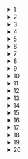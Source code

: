 <details>
  <summary>1</summary>
Посчитать количество слов в тексте

  ```
  Классический «Lorem ipsum dolor sit amet…» проход отнести к ремиксов римского философа Цицерона 45 г. до н.э. текст De Finibus Bonorum et Malorum («О крайностями добра и зла»). Более конкретно, проход, как полагают, происходит из секций 1.10.32 - 33 из его текста, с наиболее заметным часть извлечена ниже:
  ```
Ожидаемый результат: 50
</details>

<details>
  <summary>2</summary>
Обрезать текст

Результат: "Curabitur fermentum ante at nulla molestie, vitae..."

  ```
  Curabitur fermentum ante at nulla molestie, vitae fermentum est cursus. Nam non justo libero. 
  Proin orci tortor, hendrerit quis consectetur nec, egestas faucibus libero. 
  ```
</details>

<details>
  <summary>3</summary>
debounce и throttle: 

1) в чем суть и отличия debounce и throttle
2) проверить работу ф-ции ниже
3) навесить debounce на logScrollY
4) навесить throttle на logScrollY
5) протестировать

  ```
  const logScrollY = () => console.log(window.scrollY);
  
  window.addEventListener('scroll', logScrollY);
  ```
</details>

<details>
  <summary>4</summary>
1) Отсортировать массив в порядке возрастания по позиции
2) Отсортировать массив в порядке возрастания по типу, и в порядке убывания по позиции


  ```
    const fruits = [
        {
            type: 'apple',
            color: 'red',
            emoji: '🍎',
            position: 0,
        },
        {
            type: 'orange',
            color: 'orange',
            emoji: '🍊',
            position: 0,
        },
        {
            type: 'peach',
            emoji: '🍑',
            color: 'orange',
            position: 1,
        },
        {
            type: 'apple',
            color: 'green',
            emoji: '🍏',
            position: 3,
        },
        {
            type: 'mango',
            color: 'yellow',
            emoji: '🥭',
            position: 4,
        },
        {
            type: 'orange',
            color: 'orange',
            emoji: '🍊',
            position: 5,
        },
        {
            type: 'pineapple',
            emoji: '🍍',
            color: 'brown',
            position: 5,
        },
        {
            type: 'peach',
            emoji: '🍑',
            color: 'orange',
            position: 7,
        },
        {
            type: 'kiwi',
            emoji: '🥝',
            color: 'green',
            position: 8,
        },
        {
            type: 'peach',
            emoji: '🍑',
            color: 'peach',
            position: 9,
        },
    ];
  ```
</details>

<details>
  <summary>5</summary>
Мемоизировать функцию, вызвать несколько раз, затем почистить ее кеш

  ```
  const multiplyArray = (numbersArray: number[]) => numbersArray.reduce((result, number) => result * number);
  ```
</details>

<details>
  <summary>6</summary>

1) Найти значение по пути 'address.geo.1.lng'
2) Добавить элемент { lat: '0', lng: '0' } по пути 'address.geo.3'
3) Убрать элемент по пути 'contactInfo.website.1'

  ```
    {
        id: 5,
        name: 'Chelsey Dietrich',
        username: 'Kamren',
        address: {
            street: 'Skiles Walks',
            suite: 'Suite 351',
            city: 'Roscoeview',
            zipcode: '33263',
            geo: [
                {
                    lat: '-31.8129',
                    lng: '62.5342',
                },
                {
                    lat: '-15.89',
                    lng: '57.08',
                },
            ],
        },
        contactInfo: {
            email: 'Lucio_Hettinger@annie.ca',
            phone: '(254)954-1289',
            website: ['demarco.info', 'jacynthe.com'],
        },
        company: {
            name: 'Keebler LLC',
            catchPhrase: 'User-centric fault-tolerant solution',
            bs: 'revolutionize end-to-end systems',
        },
    };
  ```
</details>

<details>
  <summary>7</summary>

1. Найти массив общих одинаковых элементов
2. Найти массив схожих по типу фруктов
3. Каких элементов первого нет во втором массиве?

  ```
    const fruits1 = [
        {
            type: 'apple',
            color: 'red',
            emoji: '🍎',
        },
        {
            type: 'orange',
            color: 'orange',
            emoji: '🍊',
        },
        {
            type: 'peach',
            emoji: '🍑',
            color: 'orange',
        },
        {
            type: 'apple',
            color: 'green',
            emoji: '🍏',
        },
    ];

    const fruits2 = [
        {
            type: 'mango',
            color: 'yellow',
            emoji: '🥭',
        },
        {
            type: 'orange',
            color: 'orange',
            emoji: '🍊',
        },
        {
            type: 'pineapple',
            emoji: '🍍',
            color: 'brown',
        },
        {
            type: 'peach',
            emoji: '🍑',
            color: 'orange',
        },
        {
            type: 'kiwi',
            emoji: '🥝',
            color: 'green',
        },
        {
            type: 'peach',
            emoji: '🍑',
            color: 'peach',
        },
    ];  
  ```
</details>

<details>
  <summary>8</summary>

1) как создать такой же объект, но без свойств "address", "company", "website"?
2) как создать объект только с этими свойствами?

  ```
    {
        id: 5,
        name: "Chelsey Dietrich",
        username: "Kamren",
        email: "Lucio_Hettinger@annie.ca",
        address: {
            street: "Skiles Walks",
            suite: "Suite 351",
            city: "Roscoeview",
            zipcode: "33263",
            geo: {
                lat: "-31.8129",
                lng: "62.5342"
            }
        },
        phone: "(254)954-1289",
        website: "demarco.info",
        company: {
            name: "Keebler LLC",
            catchPhrase: "User-centric fault-tolerant solution",
            bs: "revolutionize end-to-end systems"
        }
    }
  ```
</details>

<details>
  <summary>9</summary>

1. какие виды копирования бывают? в чем разница и недостатки
2. объяснить вывод результата
3. как сравнить с помощью lodash?
4. как скопировать эталонный объект?

  ```
    const etalon = {
        keys: [{ key: 1 }, { key: 2 }, { key: 3 }],
    };

    const obj1 = {
        keys: [{ key: 1 }, { key: 2 }, { key: 3 }],
    };

    const obj2 = etalon;

    obj2.keys.push({ key: 4 });

    const obj3 = { ...etalon };

    obj3.keys[2] = { key: 0 };

    obj3.keys.push({ key: 5 });

    const obj4 = Object.assign({}, etalon);

    const obj5 = JSON.parse(JSON.stringify(etalon));

    obj5.keys.shift();

    console.log({
        etalon,
        obj1,
        obj2,
        obj3,
        obj4,
        obj5,
    });

    console.log({
        'etalon === obj1': etalon === obj1,
        'etalon === obj2': etalon === obj2,
        'etalon === obj3': etalon === obj3,
        'etalon === obj4': etalon === obj4,
        'etalon === obj5': etalon === obj5,
    });
  ```
</details>

<details>
  <summary>10</summary>
сделать первую букву заглавной

  ```
  1) "михаил"
  2) "LOREM IPSUM DOLOR SIT AMET, CONSECTETUR ADIPISCING ELIT. TU QUIDEM REDDES; NAM ANTE ARISTIPPUS, ET ILLE MELIUS. DUO REGES: CONSTRUCTIO INTERRETE."
  ```
</details>

<details>
  <summary>11</summary>
смержить объекты

  ```
const obj1 = {
    users: [
        { id: 1, name: 'Leanne Graham' },
        { id: 2, name: 'Ervin Howell' },
    ],
};

const obj2 = {
    users: [
        { username: 'Bret', email: 'Sincere@april.biz' },
        { username: 'Antonette', email: 'Shanna@melissa.tv' },
    ],
};
  ```
</details>

<details>
  <summary>12</summary>
смержить массивы

  ```
    const users1 = [
        { id: 1, name: 'Leanne Graham' },
        { id: 2, name: 'Ervin Howell', email: 'Sincere@april.biz' },
    ];

    const users2 = [
        { id: 0, username: 'Zero' },
        { id: 2, username: 'Bret' },
        { id: 1, username: 'Antonette', email: 'Shanna@melissa.tv' },
    ];
  ```  
  ```  
    // Результат: 
    
    [
        {
            "id": 0,
            "username": "Zero"
        },
        {
            "id": 1,
            "name": "Leanne Graham",
            "username": "Antonette",
            "email": "Shanna@melissa.tv"
        },
        {
            "id": 2,
            "name": "Ervin Howell",
            "username": "Bret",
            "email": "Sincere@april.biz"
        }
    ]
  ```
</details>

<details>
  <summary>13</summary>
смержить массивы, убрав дублирование

  ```
    const users1 = [
        { id: 0, username: 'Zero' },
        { id: 1, name: 'Leanne Graham', username: 'Antonette', email: 'Shanna@melissa.tv' },
        { id: 2, name: 'Ervin Howell', username: 'Bret', email: 'Sincere@april.biz' },
    ];

    const users2 = [
        { id: 1, name: 'Leanne Graham', username: 'Antonette', email: 'Shanna@melissa.tv' },
        { id: 2, name: 'Ervin Howell', username: 'Bret', email: 'Sincere@april.biz' },
        { id: 3, name: 'Clementine Bauch', username: 'Samantha', email: 'Nathan@yesenia.net' },
    ];
  ```  
```
    // Результат
    [
        {
            "id": 0,
            "username": "Zero"
        },
        {
            "id": 1,
            "name": "Leanne Graham",
            "username": "Antonette",
            "email": "Shanna@melissa.tv"
        },
        {
            "id": 2,
            "name": "Ervin Howell",
            "username": "Bret",
            "email": "Sincere@april.biz"
        },
        {
            "id": 3,
            "name": "Clementine Bauch",
            "username": "Samantha",
            "email": "Nathan@yesenia.net"
        }
    ]
  ```
</details>

<details>
  <summary>14</summary>
разделить массив активных и неактивных юзеров

  ```
    const users = [ 
        {
            id: 0,
            username: 'Zero',
            isActive: 'N',
        },
        {
            id: 1,
            name: 'Leanne Graham',
            username: 'Antonette',
            email: 'Shanna@melissa.tv',
            isActive: 'Y',
        },
        {
            id: 2,
            name: 'Ervin Howell',
            username: 'Bret',
            email: 'Sincere@april.biz',
            isActive: 'Y',
        },
        {
            id: 3,
            name: 'Clementine Bauch',
            username: 'Samantha',
            email: 'Nathan@yesenia.net',
            isActive: 'N',
        },
        {
            id: 4,
            name: 'Patricia Lebsack',
            username: 'Karianne',
            email: 'Julianne.OConner@kory.org',
            isActive: 'N',
        },
    ];
   ```
``` 
    // Результат 
    {
        "N": [
            {
                "id": 0,
                "username": "Zero",
                "isActive": "N"
            },
            ...
        ],
        "Y": [
            {
                "id": 1,
                "name": "Leanne Graham",
                "username": "Antonette",
                "email": "Shanna@melissa.tv",
                "isActive": "Y"
            },
            ...
        ]
    }
  ```
</details>

<details>
  <summary>15</summary>
подсчитать кол-во юзеров c указанным email и без

  ```
    const users = [
        {
            id: 0,
            username: 'Zero',
            isActive: 'N',
        },
        {
            id: 1,
            name: 'Leanne Graham',
            username: 'Antonette',
            isActive: 'Y',
        },
        {
            id: 2,
            name: 'Ervin Howell',
            username: 'Bret',
            email: 'Sincere@april.biz',
            isActive: 'Y',
        },
        {
            id: 3,
            name: 'Clementine Bauch',
            username: 'Samantha',
            isActive: 'N',
        },
        {
            id: 4,
            name: 'Patricia Lebsack',
            username: 'Karianne',
            email: 'Julianne.OConner@kory.org',
            isActive: 'N',
        },
    ];
```
```
    // Результат
    {
        "false": 3,
        "true": 2
    }   
  ```
</details>

<details>
  <summary>16</summary>
сгенерировать массив чисел от 0 до 100 и выбрать рандомный элемент
</details>

<details>
  <summary>17</summary>
сгенерировать случайную строку из 10 символов
</details>

<details>
  <summary>18</summary>

1. сгенерировать целое случайное число от 0 до 100; 
2. число с точкой от 0 до 1, округлив до сотых
</details>

<details>
  <summary>19</summary>
сгенерировать массив длиной 100 с шагом 5 и разделить его на группы по 5 элементов (массив массивов)
</details>

<details>
  <summary>20</summary>
вызов по цепочке

  ```
  отрефакторить решения, где больше 1 строки, в цепочный вызов
  ```
</details>


